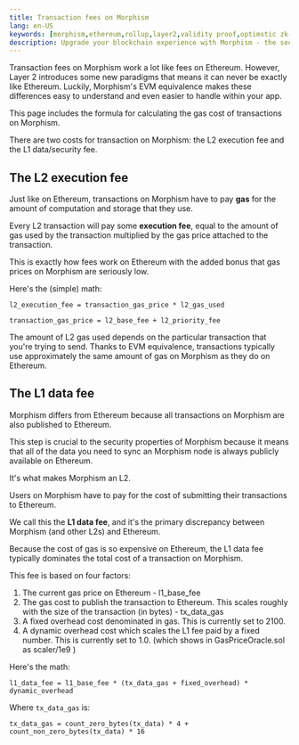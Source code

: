 ```yaml
---
title: Transaction fees on Morphism
lang: en-US
keywords: [morphism,ethereum,rollup,layer2,validity proof,optimstic zk-rollup]
description: Upgrade your blockchain experience with Morphism - the secure decentralized, cost0efficient, and high-performing optimstic zk-rollup solution. Try it now!
---
```


Transaction fees on Morphism work a lot like fees on Ethereum.
However, Layer 2 introduces some new paradigms that means it can never be exactly like Ethereum.
Luckily, Morphism's EVM equivalence makes these differences easy to understand and even easier to handle within your app.

This page includes the formula for calculating the gas cost of transactions on Morphism.


<!--You can also [use our SDK]() to calculate those costs for you. -->
 

There are two costs for transaction on Morphism: the L2 execution fee and the L1 data/security fee.

## The L2 execution fee

Just like on Ethereum, transactions on Morphism have to pay **gas** for the amount of computation and storage that they use.

Every L2 transaction will pay some **execution fee**, equal to the amount of gas used by the transaction multiplied by the gas price attached to the transaction.

This is exactly how fees work on Ethereum with the added bonus that gas prices on Morphism are seriously low.

Here's the (simple) math:

```
l2_execution_fee = transaction_gas_price * l2_gas_used

transaction_gas_price = l2_base_fee + l2_priority_fee

```

The amount of L2 gas used depends on the particular transaction that you're trying to send.
Thanks to EVM equivalence, transactions typically use approximately the same amount of gas on Morphism as they do on Ethereum.


## The L1 data fee

Morphism differs from Ethereum because all transactions on Morphism are also published to Ethereum.

This step is crucial to the security properties of Morphism because it means that all of the data you need to sync an Morphism node is always publicly available on Ethereum.

It's what makes Morphism an L2.

Users on Morphism have to pay for the cost of submitting their transactions to Ethereum.

We call this the **L1 data fee**, and it's the primary discrepancy between Morphism (and other L2s) and Ethereum.

Because the cost of gas is so expensive on Ethereum, the L1 data fee typically dominates the total cost of a transaction on Morphism.

This fee is based on four factors:

1. The current gas price on Ethereum - l1_base_fee
2. The gas cost to publish the transaction to Ethereum. This scales roughly with the size of the transaction (in bytes) - tx_data_gas
3. A fixed overhead cost denominated in gas. This is currently set to 2100.
4. A dynamic overhead cost which scales the L1 fee paid by a fixed number. This is currently set to 1.0. (which shows in GasPriceOracle.sol as scaler/1e9 )

Here's the math:

```
l1_data_fee = l1_base_fee * (tx_data_gas + fixed_overhead) * dynamic_overhead
```

Where `tx_data_gas` is:

```
tx_data_gas = count_zero_bytes(tx_data) * 4 + count_non_zero_bytes(tx_data) * 16
```

